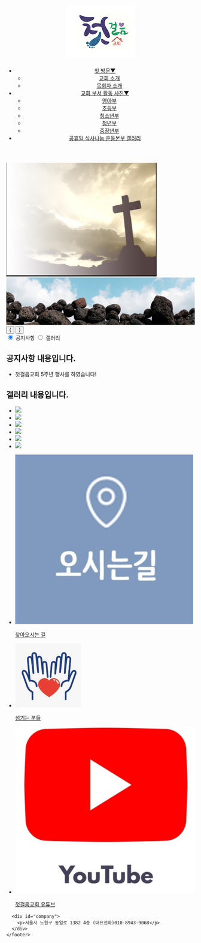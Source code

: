 <!DOCTYPE html>
<html lang="ko">
<head>
  <meta charset="UTF-8">
  <meta name="viewport" content="width=device-width, initial-scale=1.0">
  <title>firststepchurch</title>
  <link rel="stylesheet" href="css/style.css">
</head>
<body>
  <div id="container">    
    <header>
      <div id="logo">
        <a href="index.html">
          <h1> <img src="로고.png" alt="교회 로고" class="img-fluid"></h1>
        </a>
      </div>
      <nav>
        <ul id="topMenu">
          <li><a href="#">첫 방문<span>▼</span></a>
            <ul>
              <li><a href="#">교회 소개</a></li>
              <li><a href="#">목회자 소개</a></li>
            </ul>
          </li>
          <li><a href="#">교회 부서 활동 사진<span>▼</span></a>
            <ul>
              <li><a href="#">영아부</a></li>
              <li><a href="#">초등부</a></li>
              <li><a href="#">청소년부</a></li>
              <li><a href="#">청년부</a></li>
              <li><a href="#">중장년부</a></li>
            </ul>
          </li>
          <li><a href="#">공휴일 식사나눔 운동본부 갤러리</a></li>
        </ul>
      </nav>
    </header>
    <div id="slideShow">
      <div id="slides">
        <img src="images/교회이미지.PNG" alt="교회 이미지" class="resizable-image">
        <img src="" alt="">
        <img src="images/photo-3.jpg" alt="">
        <button id="prev">&lang;</button>
        <button id="next">&rang;</button>
      </div>
    </div>
    <div id="contents">
      <div id="tabMenu">
        <input type="radio" id="tab1" name="tabs" checked>
        <label for="tab1">공지사항</label>
        <input type="radio" id="tab2" name="tabs">
        <label for="tab2">갤러리</label>      
        <div id="notice" class="tabContent">
          <h2>공지사항 내용입니다.</h2>
          <ul>            
            <li>첫걸음교회 5주년 행사를 하였습니다!</li>         
          </ul>
        </div>
        <div id="gallery" class="tabContent">
          <h2>갤러리 내용입니다.</h2>
          <ul>
            <li><img src="images/img-4.jpg"></li>
            <li><img src="images/img-4.jpg"></li>
            <li><img src="images/img-4.jpg"></li>
            <li><img src="images/img-4.jpg"></li>
            <li><img src="images/img-4.jpg"></li>
            <li><img src="images/img-4.jpg"></li>                     
          </ul>
        </div>        
      </div>
      <div id="links">
        <ul>
          <li>
            <a href="#">
              <img src="images/찾아오시는 길 이미지.PNG" alt="찾아오시는 길" class="coming"> 
              <p>찾아오시는 길</p>
            </a>
          </li>
          <li>
            <a href="#">
              <img src="images/섬기는 분들 이미지.PNG" alt="섬기는 분들" class="love"> 
              <p>섬기는 분들</p>
            </a>            
          </li>
          <li>
            <a href="#">
              <img src="images/유튜브 이미지.PNG" alt="섬기는 분들" class="youtube"> 
              <p>첫걸음교회 유튜브</p>
            </a>            
          </li>
        </ul>
      </div>
    </div>  
    <footer>    
      <div id="bottomMenu">

      <div id="company">
        <p>서울시 노원구 동일로 1382 4층 (대표전화)010-8943-9068</p> 
      </div>     
    </footer>  
  </div> 

  <script src="js/slideshow.js"></script>
</body>
</html>
